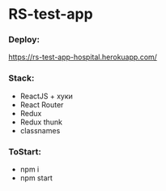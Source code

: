 # RS-test-app
### Deploy:
https://rs-test-app-hospital.herokuapp.com/

### Stack:

- ReactJS + хуки
- React Router
- Redux
- Redux thunk
- classnames

### ToStart:

- npm i
- npm start
